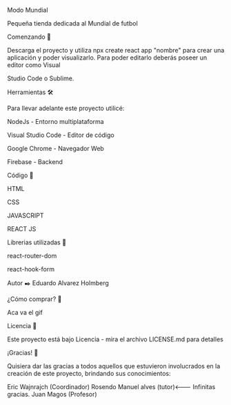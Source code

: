 Modo Mundial

Pequeña tienda dedicada al Mundial de futbol



Comenzando 🚀

Descarga el proyecto y utiliza npx create react app "nombre" para crear una aplicación y poder visualizarlo. Para poder editarlo deberás poseer un editor como Visual 

Studio Code o Sublime.


Herramientas 🛠️

Para llevar adelante este proyecto utilicé:

NodeJs - Entorno multiplataforma

Visual Studio Code - Editor de código

Google Chrome - Navegador Web

Firebase - Backend

Código 🔧

HTML

CSS

JAVASCRIPT

REACT JS

Librerias utilizadas 🔧

react-router-dom

react-hook-form

Autor ✒️
Eduardo Alvarez Holmberg

¿Cómo comprar? 📄


Aca va el gif

Licencia 📄

Este proyecto está bajo Licencia - mira el archivo LICENSE.md para detalles

¡Gracias! 🎁

Quisiera dar las gracias a todos aquellos que estuvieron involucrados en la creación de este proyecto, brindando sus conocimientos:

Eric Wajnrajch (Coordinador)
Rosendo Manuel alves (tutor)<--- Infinitas gracias.
Juan Magos (Profesor)
